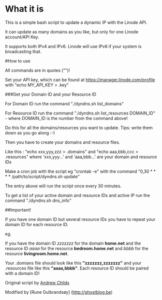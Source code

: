 # What it is
This is a simple bash script to update a dynamic IP with the Linode API. 

It can update as many domains as you like, but only for one Linode account/API Key.

It supports both IPv4 and IPv6. Linode will use IPv6 if your system is broadcasting that. 

#How to use

All commands are in quotes ("")!


Set your API key, which can be found at https://manager.linode.com/profile with  "echo MY_API_KEY > .key"


###Get your Domain ID and your Resource ID

For Domain ID run the command "./dyndns.sh list_domains" 

For Resource ID run the command "./dyndns.sh list_resources DOMAIN_ID" - where DOMAIN_ID is the number from the command above!

Do this for all the domains/resources you want to update. Tips: write them down as you go along :-)

Then you have to create your domains and resource files.

Like this : "echo xxx,yyy,zzz > .domains" and "echo aaa,bbb,ccc > .resources" where 'xxx,yyy...' and 'aaa,bbb...' are your domain and resource IDs

Make a cron job with the script eg "crontab -e" with the command "0,30       *   *   *   *   /path/to/script/dyndns.sh update"

The entry above will run the script once every 30 minutes.


To get a list of your active domain and resource IDs and active IP run the command "./dyndns.sh dns_info"

##Important!

If you have one domain ID but several resource IDs you have to repeat your domain ID for each resource ID.

eg. 

If you have the domain ID *zzzzzzz* for the domain **home.net** and the resource ID *aaaa* for the resource **bedroom.home.net** and *bbbb* for the resource **livingroom.home.net**.

Your .domians file should look like this **"zzzzzzz,zzzzzzz"** and your .resources file like this **"aaaa,bbbb"**. Each resource ID should be paired with a domain ID!

Original script by [Andrew Childs](https://github.com/andrewchilds/linode-dyn-dns)

Modified by [Rune Gulbrandsøy] (http://ghostblog.be)

